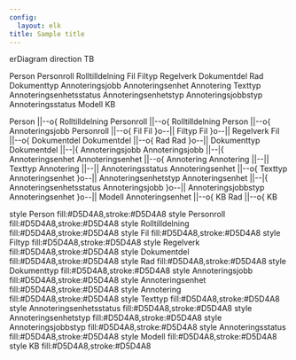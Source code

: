 ```yaml
---
config:
  layout: elk
title: Sample title
---
```

erDiagram
  direction TB

  Person
  Personroll
  Rolltilldelning
  Fil
  Filtyp
  Regelverk
  Dokumentdel
  Rad
  Dokumenttyp
  Annoteringsjobb
  Annoteringsenhet
  Annotering
  Texttyp
  Annoteringsenhetsstatus
  Annoteringsenhetstyp
  Annoteringsjobbstyp
  Annoteringsstatus
  Modell
  KB

  Person ||--o{ Rolltilldelning
  Personroll ||--o{ Rolltilldelning
  Person ||--o{ Annoteringsjobb
  Personroll ||--o{ Fil
  Fil }o--|| Filtyp
  Fil }o--|| Regelverk
  Fil ||--o{ Dokumentdel
  Dokumentdel ||--o{ Rad
  Rad }o--|| Dokumenttyp
  Dokumentdel ||--|{ Annoteringsjobb
  Annoteringsjobb ||--|{ Annoteringsenhet
  Annoteringsenhet ||--o{ Annotering
  Annotering ||--|| Texttyp
  Annotering ||--|| Annoteringsstatus
  Annoteringsenhet ||--o{ Texttyp
  Annoteringsenhet }o--|| Annoteringsenhetstyp
  Annoteringsenhet ||--|{ Annoteringsenhetsstatus
  Annoteringsjobb }o--|| Annoteringsjobbstyp
  Annoteringsenhet }o--|| Modell
  Annoteringsenhet ||--o{ KB
  Rad ||--o{ KB

  style Person fill:#D5D4A8,stroke:#D5D4A8
  style Personroll fill:#D5D4A8,stroke:#D5D4A8
  style Rolltilldelning fill:#D5D4A8,stroke:#D5D4A8
  style Fil fill:#D5D4A8,stroke:#D5D4A8
  style Filtyp fill:#D5D4A8,stroke:#D5D4A8
  style Regelverk fill:#D5D4A8,stroke:#D5D4A8
  style Dokumentdel fill:#D5D4A8,stroke:#D5D4A8
  style Rad fill:#D5D4A8,stroke:#D5D4A8
  style Dokumenttyp fill:#D5D4A8,stroke:#D5D4A8
  style Annoteringsjobb fill:#D5D4A8,stroke:#D5D4A8
  style Annoteringsenhet fill:#D5D4A8,stroke:#D5D4A8
  style Annotering fill:#D5D4A8,stroke:#D5D4A8
  style Texttyp fill:#D5D4A8,stroke:#D5D4A8
  style Annoteringsenhetsstatus fill:#D5D4A8,stroke:#D5D4A8
  style Annoteringsenhetstyp fill:#D5D4A8,stroke:#D5D4A8
  style Annoteringsjobbstyp fill:#D5D4A8,stroke:#D5D4A8
  style Annoteringsstatus fill:#D5D4A8,stroke:#D5D4A8
  style Modell fill:#D5D4A8,stroke:#D5D4A8
  style KB fill:#D5D4A8,stroke:#D5D4A8
